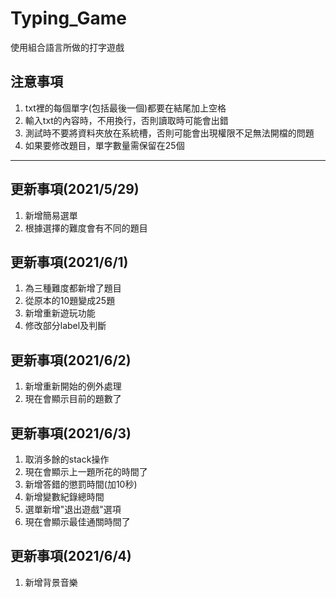 # Typing_Game
使用組合語言所做的打字遊戲

## 注意事項
1. txt裡的每個單字(包括最後一個)都要在結尾加上空格
2. 輸入txt的內容時，不用換行，否則讀取時可能會出錯
3. 測試時不要將資料夾放在系統槽，否則可能會出現權限不足無法開檔的問題
4. 如果要修改題目，單字數量需保留在25個

---

## 更新事項(2021/5/29)
1. 新增簡易選單
2. 根據選擇的難度會有不同的題目

## 更新事項(2021/6/1)
1. 為三種難度都新增了題目
2. 從原本的10題變成25題
3. 新增重新遊玩功能
4. 修改部分label及判斷

## 更新事項(2021/6/2)
1. 新增重新開始的例外處理
2. 現在會顯示目前的題數了

## 更新事項(2021/6/3)
1. 取消多餘的stack操作
2. 現在會顯示上一題所花的時間了
3. 新增答錯的懲罰時間(加10秒)
4. 新增變數紀錄總時間
5. 選單新增"退出遊戲"選項
6. 現在會顯示最佳通關時間了

## 更新事項(2021/6/4)
1. 新增背景音樂